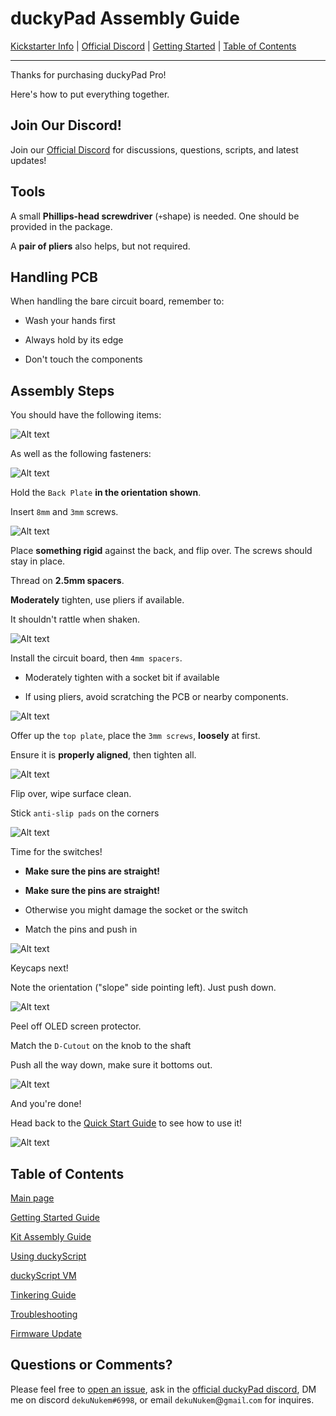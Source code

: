# duckyPad Assembly Guide

[Kickstarter Info](https://www.kickstarter.com/projects/dekunukem/duckypad-pro-advanced-macro-scripting-beyond-qmk-via) | [Official Discord](https://discord.gg/4sJCBx5) | [Getting Started](./doc/getting_started.md) | [Table of Contents](#table-of-contents)

------

Thanks for purchasing duckyPad Pro!

Here's how to put everything together.

## Join Our Discord!

Join our [Official Discord](https://discord.gg/4sJCBx5) for discussions, questions, scripts, and latest updates!

## Tools

A small **Phillips-head screwdriver** (`+`shape) is needed. One should be provided in the package.

A **pair of pliers** also helps, but not required.

## Handling PCB

When handling the bare circuit board, remember to:

* Wash your hands first

* Always hold by its edge

* Don't touch the components

## Assembly Steps

You should have the following items:

![Alt text](../resources/photos/instructions/items.png)

As well as the following fasteners:

![Alt text](../resources/photos/instructions/fast.png)

Hold the `Back Plate` **in the orientation shown**.

Insert `8mm` and `3mm` screws.

![Alt text](../resources/photos/instructions/backscrew.png)

Place **something rigid** against the back, and flip over. The screws should stay in place.

Thread on **2.5mm spacers**.

**Moderately** tighten, use pliers if available.

It shouldn't rattle when shaken.

![Alt text](../resources/photos/instructions/3mm.jpeg)

Install the circuit board, then `4mm spacers`.

* Moderately tighten with a socket bit if available

* If using pliers, avoid scratching the PCB or nearby components.

![Alt text](../resources/photos/instructions/4mm.png)

Offer up the `top plate`, place the `3mm screws`, **loosely** at first.

Ensure it is **properly aligned**, then tighten all.

![Alt text](../resources/photos/instructions/top.png)

Flip over, wipe surface clean.

Stick `anti-slip pads` on the corners

![Alt text](../resources/photos/instructions/feet.png)

Time for the switches!

* **Make sure the pins are straight!**

* **Make sure the pins are straight!** 

* Otherwise you might damage the socket or the switch

* Match the pins and push in

![Alt text](../resources/photos/instructions/pins.png)

Keycaps next!

Note the orientation ("slope" side pointing left). Just push down.

![Alt text](../resources/photos/instructions/caps.jpeg)

Peel off OLED screen protector.

Match the `D-Cutout` on the knob to the shaft

Push all the way down, make sure it bottoms out.

![Alt text](../resources/photos/instructions/knob.jpeg)

And you're done!

Head back to the [Quick Start Guide](/getting_started.md) to see how to use it!

![Alt text](../resources/photos/instructions/done.jpeg)

## Table of Contents

[Main page](README.md)

[Getting Started Guide](./doc/getting_started.md)

[Kit Assembly Guide](./doc/kit_assembly.md)

[Using duckyScript](./doc/duckyscript_info.md)

[duckyScript VM](./doc/bytecode_vm.md)

[Tinkering Guide](./doc/tinkering_guide.md)

[Troubleshooting](./doc/troubleshooting.md)

[Firmware Update](./doc/fw_update.md)

## Questions or Comments?

Please feel free to [open an issue](https://github.com/dekuNukem/duckypad/issues), ask in the [official duckyPad discord](https://discord.gg/4sJCBx5), DM me on discord `dekuNukem#6998`, or email `dekuNukem`@`gmail`.`com` for inquires.
